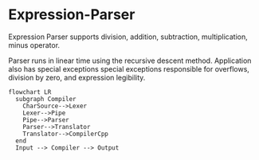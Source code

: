 # Expression-Parser

Expression Parser supports division, addition, subtraction, multiplication, minus operator.

Parser runs in linear time using the recursive descent method. Application also has special exceptions special exceptions responsible for overflows, division by zero, and expression legibility. 

```mermaid
flowchart LR
  subgraph Compiler
    CharSource-->Lexer
    Lexer-->Pipe
    Pipe-->Parser
    Parser-->Translator
    Translator-->CompilerCpp
  end
  Input --> Compiler --> Output
```
